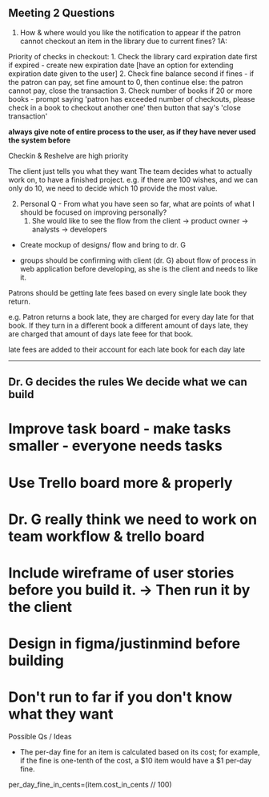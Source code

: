 ## Meeting 2 Questions ##
1. How & where would you like the notification to appear if the patron cannot checkout an item in the library due to current fines?
1A:

Priority of checks in checkout:
    1. Check the library card expiration date first
        if expired - create new expiration date [have an option for extending expiration date given to the user]
    2. Check fine balance second
        if fines - if the patron can pay, set fine amount to 0, then continue
        else: the patron cannot pay, close the transaction
    3. Check number of books
        if 20 or more books - prompt saying 'patron has exceeded number of checkouts, please check in a book to checkout another one'
        then button that say's 'close transaction'

**always give note of entire process to the user, 
as if they have never used the system before**

Checkin & Reshelve are high priority

The client just tells you what they want
The team decides what to actually work on, to have a finished project. e.g. if there are 100 wishes, and we can only do 10, we need to decide which 10 provide the most value. 


2. Personal Q - From what you have seen so far, what are points of what I should be focused on improving personally?
    1. She would like to see the flow from the client -> product owner -> analysts -> developers

* Create mockup of designs/ flow and bring to dr. G

* groups should be confirming with client (dr. G) about flow of process in web application before developing, as she is the client and needs to like it.


Patrons should be getting late fees based on every single late book they return. 


e.g. Patron returns a book late, they are charged for every day late for that book. If they turn in a different book a different amount of days late, they are charged that amount of days late feee for that book.


late fees are added to their account for each late book for each day late

------------------------------
Dr. G decides the rules
We decide what we can build
------------------------------
# Improve task board - make tasks smaller - everyone needs tasks

# Use Trello board more & properly

# Dr. G really think we need to work on team workflow & trello board

# Include wireframe of user stories before you build it. -> Then run it by the client

# Design in figma/justinmind before building
# Don't run to far if you don't know what they want




Possible Qs / Ideas

- The per-day fine for an item is calculated based on its cost; for example, if the fine is one-tenth of the cost, a $10 item would have a $1 per-day fine.

per_day_fine_in_cents=(item.cost_in_cents // 100)
